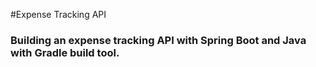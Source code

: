 #Expense Tracking API

### Building an expense tracking API with Spring Boot and Java with Gradle build tool.
